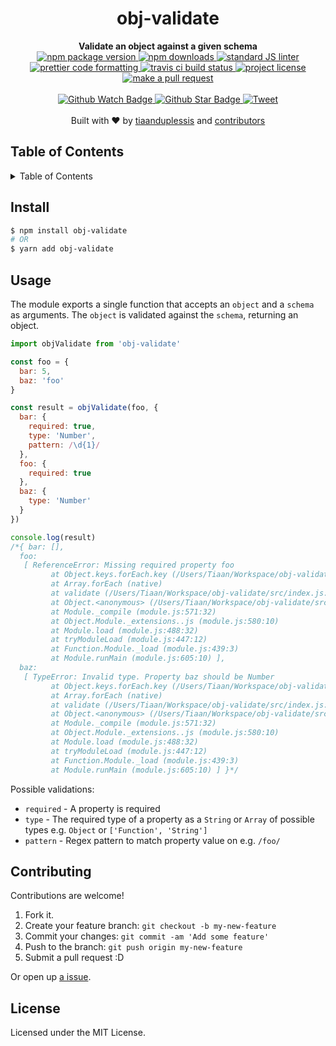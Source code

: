 
<h1 align="center">obj-validate</h1>
<div align="center">
  <strong>Validate an object against a given schema</strong>
</div>
<div align="center">
  <a href="https://npmjs.org/package/obj-validate">
    <img src="https://img.shields.io/npm/v/obj-validate.svg?style=flat-square" alt="npm package version" />
  </a>
  <a href="https://npmjs.org/package/obj-validate">
  <img src="https://img.shields.io/npm/dm/obj-validate.svg?style=flat-square" alt="npm downloads" />
  </a>
  <a href="https://github.com/feross/standard">
    <img src="https://img.shields.io/badge/code%20style-standard-brightgreen.svg?style=flat-square" alt="standard JS linter" />
  </a>
  <a href="https://github.com/prettier/prettier">
    <img src="https://img.shields.io/badge/styled_with-prettier-ff69b4.svg?style=flat-square" alt="prettier code formatting" />
  </a>
  <a href="https://travis-ci.org/tiaanduplessis/obj-validate">
    <img src="https://img.shields.io/travis/tiaanduplessis/obj-validate.svg?style=flat-square" alt="travis ci build status" />
  </a>
  <a href="https://github.com/tiaanduplessis/obj-validate/blob/master/LICENSE">
    <img src="https://img.shields.io/npm/l/obj-validate.svg?style=flat-square" alt="project license" />
  </a>
  <a href="http://makeapullrequest.com">
    <img src="https://img.shields.io/badge/PRs-welcome-brightgreen.svg?style=flat-square" alt="make a pull request" />
  </a>
</div>
<br>
<div align="center">
  <a href="https://github.com/tiaanduplessis/obj-validate/watchers">
    <img src="https://img.shields.io/github/watchers/tiaanduplessis/obj-validate.svg?style=social" alt="Github Watch Badge" />
  </a>
  <a href="https://github.com/tiaanduplessis/obj-validate/stargazers">
    <img src="https://img.shields.io/github/stars/tiaanduplessis/obj-validate.svg?style=social" alt="Github Star Badge" />
  </a>
  <a href="https://twitter.com/intent/tweet?text=Check%20out%20obj-validate!%20https://github.com/tiaanduplessis/obj-validate%20%F0%9F%91%8D">
    <img src="https://img.shields.io/twitter/url/https/github.com/tiaanduplessis/obj-validate.svg?style=social" alt="Tweet" />
  </a>
</div>
<br>
<div align="center">
  Built with ❤︎ by <a href="https://github.com/tiaanduplessis">tiaanduplessis</a> and <a href="https://github.com/tiaanduplessis/obj-validate/contributors">contributors</a>
</div>

<h2>Table of Contents</h2>
<details>
  <summary>Table of Contents</summary>
  <li><a href="#install">Install</a></li>
  <li><a href="#usage">Usage</a></li>
  <li><a href="#contribute">Contribute</a></li>
  <li><a href="#license">License</a></li>
</details>

## Install

```sh
$ npm install obj-validate
# OR
$ yarn add obj-validate
```

## Usage

The module exports a single function that accepts an `object` and a `schema` as arguments. The `object` is validated against the `schema`, returning an object. 

```js
import objValidate from 'obj-validate'

const foo = {
  bar: 5,
  baz: 'foo'
}

const result = objValidate(foo, {
  bar: {
    required: true,
    type: 'Number',
    pattern: /\d{1}/
  },
  foo: {
    required: true
  },
  baz: {
    type: 'Number'
  }
})

console.log(result)
/*{ bar: [],
  foo:
   [ ReferenceError: Missing required property foo
         at Object.keys.forEach.key (/Users/Tiaan/Workspace/obj-validate/src/index.js:21:24)
         at Array.forEach (native)
         at validate (/Users/Tiaan/Workspace/obj-validate/src/index.js:16:23)
         at Object.<anonymous> (/Users/Tiaan/Workspace/obj-validate/src/index.js:51:1)
         at Module._compile (module.js:571:32)
         at Object.Module._extensions..js (module.js:580:10)
         at Module.load (module.js:488:32)
         at tryModuleLoad (module.js:447:12)
         at Function.Module._load (module.js:439:3)
         at Module.runMain (module.js:605:10) ],
  baz:
   [ TypeError: Invalid type. Property baz should be Number
         at Object.keys.forEach.key (/Users/Tiaan/Workspace/obj-validate/src/index.js:30:26)
         at Array.forEach (native)
         at validate (/Users/Tiaan/Workspace/obj-validate/src/index.js:16:23)
         at Object.<anonymous> (/Users/Tiaan/Workspace/obj-validate/src/index.js:51:1)
         at Module._compile (module.js:571:32)
         at Object.Module._extensions..js (module.js:580:10)
         at Module.load (module.js:488:32)
         at tryModuleLoad (module.js:447:12)
         at Function.Module._load (module.js:439:3)
         at Module.runMain (module.js:605:10) ] }*/
```

Possible validations:
- `required` - A property is required
- `type` - The required type of a property as a `String` or `Array` of possible types e.g. `Object` or `['Function', 'String']`
- `pattern` - Regex pattern to match property value on e.g. `/foo/`

## Contributing

Contributions are welcome!

1. Fork it.
2. Create your feature branch: `git checkout -b my-new-feature`
3. Commit your changes: `git commit -am 'Add some feature'`
4. Push to the branch: `git push origin my-new-feature`
5. Submit a pull request :D

Or open up [a issue](https://github.com/tiaanduplessis/obj-validate/issues).

## License

Licensed under the MIT License.
